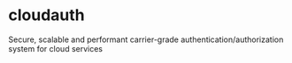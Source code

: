 cloudauth
=========

Secure, scalable and performant carrier-grade authentication/authorization system for cloud services
